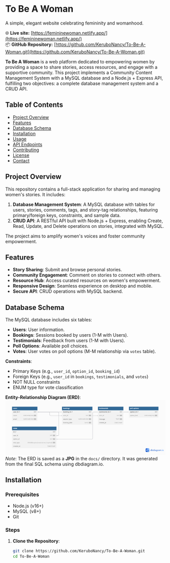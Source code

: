 # To Be A Woman

A simple, elegant website celebrating femininity and womanhood.

🌐 **Live site:** [https://femininewoman.netlify.app/](https://femininewoman.netlify.app/)  
📦 **GitHub Repository:** [https://github.com/KeruboNancy/To-Be-A-Woman.git](https://github.com/KeruboNancy/To-Be-A-Woman.git)

**To Be A Woman** is a web platform dedicated to empowering women by providing a space to share stories, access resources, and engage with a supportive community. This project implements a Community Content Management System with a MySQL database and a Node.js + Express API, fulfilling two objectives: a complete database management system and a CRUD API.

## Table of Contents

- [Project Overview](#project-overview)
- [Features](#features)
- [Database Schema](#database-schema)
- [Installation](#installation)
- [Usage](#usage)
- [API Endpoints](#api-endpoints)
- [Contributing](#contributing)
- [License](#license)
- [Contact](#contact)

## Project Overview

This repository contains a full-stack application for sharing and managing women's stories. It includes:

1. **Database Management System**: A MySQL database with tables for users, stories, comments, tags, and story-tag relationships, featuring primary/foreign keys, constraints, and sample data.
2. **CRUD API**: A RESTful API built with Node.js + Express, enabling Create, Read, Update, and Delete operations on stories, integrated with MySQL.

The project aims to amplify women's voices and foster community empowerment.

## Features

- **Story Sharing**: Submit and browse personal stories.
- **Community Engagement**: Comment on stories to connect with others.
- **Resource Hub**: Access curated resources on women's empowerment.
- **Responsive Design**: Seamless experience on desktop and mobile.
- **Secure API**: CRUD operations with MySQL backend.

## Database Schema

The MySQL database includes six tables:

- **Users**: User information.
- **Bookings**: Sessions booked by users (1-M with Users).
- **Testimonials**: Feedback from users (1-M with Users).
- **Poll Options**: Available poll choices.
- **Votes**: User votes on poll options (M-M relationship via `votes` table).

**Constraints**:

- Primary Keys (e.g., `user_id`, `option_id`, `booking_id`)
- Foreign Keys (e.g., `user_id` in `bookings`, `testimonials`, and `votes`)
- NOT NULL constraints
- ENUM type for vote classification

**Entity-Relationship Diagram (ERD)**:  
![ERD](images/erd.jpg)  
_Note_: The ERD is saved as a **JPG** in the `docs/` directory. It was generated from the final SQL schema using dbdiagram.io.

## Installation

### Prerequisites

- Node.js (v16+)
- MySQL (v8+)
- Git

### Steps

1. **Clone the Repository**:
   ```bash
   git clone https://github.com/KeruboNancy/To-Be-A-Woman.git
   cd To-Be-A-Woman
   ```
